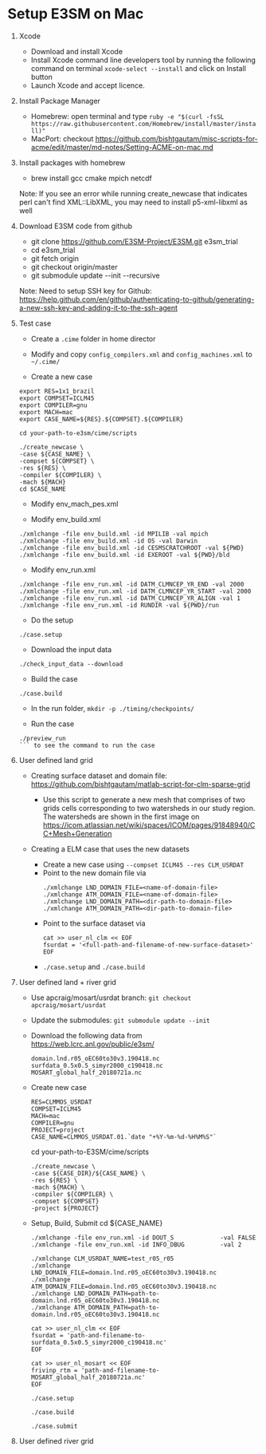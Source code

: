 <!--- **Author: Donghui Xu** (<donghui.xu@pnnl.gov>) -->

# Setup E3SM on Mac

1. Xcode 
	* Download and install Xcode
	* Install Xcode command line developers tool by running the following command on terminal ```xcode-select --install``` and click on Install button
	* Launch Xcode and accept licence.

2. Install Package Manager
	* Homebrew: open terminal and type ```ruby -e "$(curl -fsSL https://raw.githubusercontent.com/Homebrew/install/master/install)"```
	* MacPort: checkout https://github.com/bishtgautam/misc-scripts-for-acme/edit/master/md-notes/Setting-ACME-on-mac.md

3. Install packages with homebrew
	* brew install gcc cmake mpich netcdf

	Note: If you see an error while running create_newcase that indicates perl can't find XML::LibXML, you may need to install p5-xml-libxml as well

4. Download E3SM code from github
	* git clone https://github.com/E3SM-Project/E3SM.git e3sm_trial 
	* cd e3sm_trial
	* git fetch origin
	* git checkout origin/master
	* git submodule update  --init  --recursive

	Note: Need to setup SSH key for Github: https://help.github.com/en/github/authenticating-to-github/generating-a-new-ssh-key-and-adding-it-to-the-ssh-agent

5. Test case
	* Create a ```.cime``` folder in home director

	* Modify and copy ```config_compilers.xml``` and ```config_machines.xml``` to ```~/.cime/```

	* Create a new case
	```
	export RES=1x1_brazil
	export COMPSET=ICLM45
	export COMPILER=gnu
	export MACH=mac
	export CASE_NAME=${RES}.${COMPSET}.${COMPILER}
	```

	```
	cd your-path-to-e3sm/cime/scripts
	```

	```
	./create_newcase \
	-case ${CASE_NAME} \
	-compset ${COMPSET} \
	-res ${RES} \
	-compiler ${COMPILER} \
	-mach ${MACH}
	cd $CASE_NAME
	```
	* Modify env_mach_pes.xml

	* Modify env_build.xml
	```
	./xmlchange -file env_build.xml -id MPILIB -val mpich
	./xmlchange -file env_build.xml -id OS -val Darwin
	./xmlchange -file env_build.xml -id CESMSCRATCHROOT -val ${PWD}
	./xmlchange -file env_build.xml -id EXEROOT -val ${PWD}/bld
	```

	* Modify env_run.xml
	```
	./xmlchange -file env_run.xml -id DATM_CLMNCEP_YR_END -val 2000
	./xmlchange -file env_run.xml -id DATM_CLMNCEP_YR_START -val 2000
	./xmlchange -file env_run.xml -id DATM_CLMNCEP_YR_ALIGN -val 1
	./xmlchange -file env_run.xml -id RUNDIR -val ${PWD}/run
	```

	* Do the setup
	```
	./case.setup
	```

	* Download the input data
	```
	./check_input_data --download
	```

	* Build the case
	```
	./case.build
	```

	* In the run folder, ```mkdir -p ./timing/checkpoints/```

	* Run the case
	```
	./preview_run
    ``` to see the command to run the case

6. User defined land grid
	
	* Creating surface dataset and domain file: https://github.com/bishtgautam/matlab-script-for-clm-sparse-grid
		* Use this script to generate a new mesh that comprises of two grids cells corresponding to two watersheds in our study region. The watersheds are shown in the first image on https://icom.atlassian.net/wiki/spaces/ICOM/pages/91848940/CC+Mesh+Generation

	* Creating a ELM case that uses the new datasets
		* Create a new case using ```--compset ICLM45 --res CLM_USRDAT```
		* Point to the new domain file via
		  ```
		  ./xmlchange LND_DOMAIN_FILE=<name-of-domain-file>
		  ./xmlchange ATM_DOMAIN_FILE=<name-of-domain-file>
		  ./xmlchange LND_DOMAIN_PATH=<dir-path-to-domain-file>
		  ./xmlchange ATM_DOMAIN_PATH=<dir-path-to-domain-file>
		  ```
		* Point to the surface dataset via
		  ```
		  cat >> user_nl_clm << EOF
		  fsurdat = '<full-path-and-filename-of-new-surface-dataset>'
		  EOF
		  ```
		* ```./case.setup``` and ```./case.build```

7. User defined land + river grid
	
	* Use apcraig/mosart/usrdat branch: ```git checkout apcraig/mosart/usrdat```
	
	* Update the submodules: ```git submodule update --init```

	* Download the following data from https://web.lcrc.anl.gov/public/e3sm/
		```
		domain.lnd.r05_oEC60to30v3.190418.nc
		surfdata_0.5x0.5_simyr2000_c190418.nc
		MOSART_global_half_20180721a.nc
		```
	* Create new case
		```
		RES=CLMMOS_USRDAT
		COMPSET=ICLM45
		MACH=mac
		COMPILER=gnu
		PROJECT=project
		CASE_NAME=CLMMOS_USRDAT.01.`date "+%Y-%m-%d-%H%M%S"`
		```
		cd your-path-to-E3SM/cime/scripts
		```
		./create_newcase \
		-case ${CASE_DIR}/${CASE_NAME} \
		-res ${RES} \
		-mach ${MACH} \
		-compiler ${COMPILER} \
		-compset ${COMPSET} 
		-project ${PROJECT}
		```
	* Setup, Build, Submit
		cd ${CASE_NAME}
		```
		./xmlchange -file env_run.xml -id DOUT_S             -val FALSE
		./xmlchange -file env_run.xml -id INFO_DBUG          -val 2
		```
		```
		./xmlchange CLM_USRDAT_NAME=test_r05_r05
		./xmlchange LND_DOMAIN_FILE=domain.lnd.r05_oEC60to30v3.190418.nc
		./xmlchange ATM_DOMAIN_FILE=domain.lnd.r05_oEC60to30v3.190418.nc
		./xmlchange LND_DOMAIN_PATH=path-to-domain.lnd.r05_oEC60to30v3.190418.nc
		./xmlchange ATM_DOMAIN_PATH=path-to-domain.lnd.r05_oEC60to30v3.190418.nc
		```
		```
		cat >> user_nl_clm << EOF
		fsurdat = 'path-and-filename-to-surfdata_0.5x0.5_simyr2000_c190418.nc'
		EOF
		```
		```
		cat >> user_nl_mosart << EOF
		frivinp_rtm = 'path-and-filename-to-MOSART_global_half_20180721a.nc'
		EOF
		```
		```
		./case.setup
		```
		```
		./case.build
		```
		```
		./case.submit
		```

8. User defined river grid




